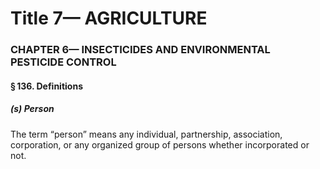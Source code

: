 
# Title 7— AGRICULTURE
### CHAPTER 6— INSECTICIDES AND ENVIRONMENTAL PESTICIDE CONTROL
#### § 136. Definitions
##### (s) Person

The term “person” means any individual, partnership, association, corporation, or any organized group of persons whether incorporated or not.
